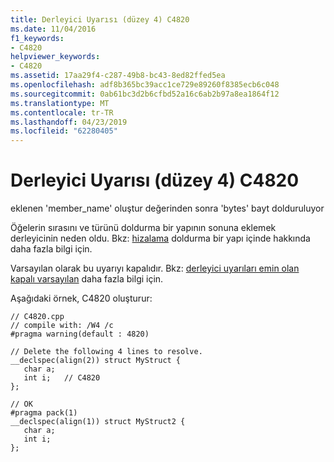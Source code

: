 ```yaml
---
title: Derleyici Uyarısı (düzey 4) C4820
ms.date: 11/04/2016
f1_keywords:
- C4820
helpviewer_keywords:
- C4820
ms.assetid: 17aa29f4-c287-49b8-bc43-8ed82ffed5ea
ms.openlocfilehash: adf8b365bc39acc1ce729e89260f8385ecb6c048
ms.sourcegitcommit: 0ab61bc3d2b6cfbd52a16c6ab2b97a8ea1864f12
ms.translationtype: MT
ms.contentlocale: tr-TR
ms.lasthandoff: 04/23/2019
ms.locfileid: "62280405"
---
```

# <a name="compiler-warning-level-4-c4820"></a>Derleyici Uyarısı (düzey 4) C4820

eklenen 'member_name' oluştur değerinden sonra 'bytes' bayt dolduruluyor

Öğelerin sırasını ve türünü doldurma bir yapının sonuna eklemek derleyicinin neden oldu. Bkz: [hizalama](../../cpp/align-cpp.md) doldurma bir yapı içinde hakkında daha fazla bilgi için.

Varsayılan olarak bu uyarıyı kapalıdır. Bkz: [derleyici uyarıları emin olan kapalı varsayılan](../../preprocessor/compiler-warnings-that-are-off-by-default.md) daha fazla bilgi için.

Aşağıdaki örnek, C4820 oluşturur:

```
// C4820.cpp
// compile with: /W4 /c
#pragma warning(default : 4820)

// Delete the following 4 lines to resolve.
__declspec(align(2)) struct MyStruct {
   char a;
   int i;   // C4820
};

// OK
#pragma pack(1)
__declspec(align(1)) struct MyStruct2 {
   char a;
   int i;
};
```